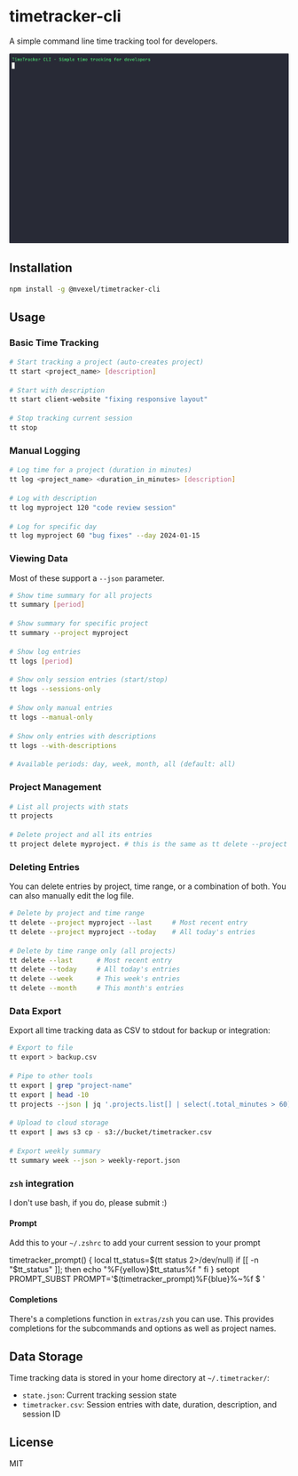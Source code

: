 # timetracker-cli

A simple command line time tracking tool for developers.

![Demo](demo/timetracker-demo.gif)

## Installation

```bash
npm install -g @mvexel/timetracker-cli
```

## Usage

### Basic Time Tracking

```bash
# Start tracking a project (auto-creates project)
tt start <project_name> [description]

# Start with description
tt start client-website "fixing responsive layout"

# Stop tracking current session
tt stop
```


### Manual Logging

```bash
# Log time for a project (duration in minutes)
tt log <project_name> <duration_in_minutes> [description]

# Log with description
tt log myproject 120 "code review session"

# Log for specific day
tt log myproject 60 "bug fixes" --day 2024-01-15
```

### Viewing Data

Most of these support a `--json` parameter.

```bash
# Show time summary for all projects
tt summary [period]

# Show summary for specific project
tt summary --project myproject

# Show log entries
tt logs [period]

# Show only session entries (start/stop)
tt logs --sessions-only

# Show only manual entries
tt logs --manual-only

# Show only entries with descriptions
tt logs --with-descriptions

# Available periods: day, week, month, all (default: all)
```

### Project Management

```bash
# List all projects with stats
tt projects

# Delete project and all its entries
tt project delete myproject. # this is the same as tt delete --project myproject
```

### Deleting Entries

You can delete entries by project, time range, or a combination of both. You can also manually edit the log file.

```bash
# Delete by project and time range
tt delete --project myproject --last     # Most recent entry
tt delete --project myproject --today    # All today's entries

# Delete by time range only (all projects)
tt delete --last      # Most recent entry
tt delete --today     # All today's entries
tt delete --week      # This week's entries
tt delete --month     # This month's entries
```

### Data Export

Export all time tracking data as CSV to stdout for backup or integration:

```bash
# Export to file
tt export > backup.csv

# Pipe to other tools
tt export | grep "project-name"
tt export | head -10
tt projects --json | jq '.projects.list[] | select(.total_minutes > 60)'

# Upload to cloud storage
tt export | aws s3 cp - s3://bucket/timetracker.csv

# Export weekly summary 
tt summary week --json > weekly-report.json
```

### `zsh` integration

I don't use bash, if you do, please submit :)

#### Prompt

Add this to your `~/.zshrc` to add your current session to your prompt

timetracker_prompt() {
  local tt_status=$(tt status 2>/dev/null)
  if [[ -n "$tt_status" ]]; then
    echo "%F{yellow}$tt_status%f "
  fi
}
setopt PROMPT_SUBST
PROMPT='$(timetracker_prompt)%F{blue}%~%f $ '

#### Completions

There's a completions function in `extras/zsh` you can use. This provides completions for the subcommands and options as well as project names. 


## Data Storage

Time tracking data is stored in your home directory at `~/.timetracker/`:
- `state.json`: Current tracking session state  
- `timetracker.csv`: Session entries with date, duration, description, and session ID

## License

MIT